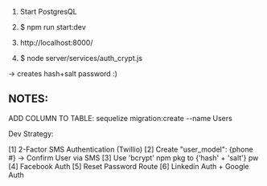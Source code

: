 1) Start PostgresQL

2) $ npm run start:dev

3) http://localhost:8000/


4) $ node server/services/auth_crypt.js

  -> creates hash+salt password :)


## NOTES:

ADD COLUMN TO TABLE:
sequelize migration:create --name Users



Dev Strategy:

[1] 2-Factor SMS Authentication (Twillio)
[2] Create "user_model": {phone #}
  -> Confirm User via SMS
[3] Use 'bcrypt' npm pkg to {'hash' + 'salt'} pw
[4] Facebook Auth
[5] Reset Password Route
[6] Linkedin Auth + Google Auth

